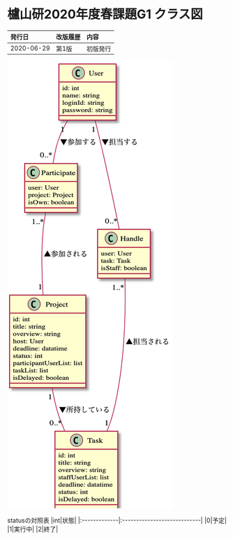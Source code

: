 # 櫨山研2020年度春課題G1 クラス図

|発行日|改版履歴|内容|
|:-------------|:----------------------------|:----------------------------|
|2020-06-29|第1版|初版発行|

![](class.png "classdiagram")

statusの対照表
|int|状態|
|:-------------|:----------------------------|
|0|予定|
|1|実行中|
|2|終了| 